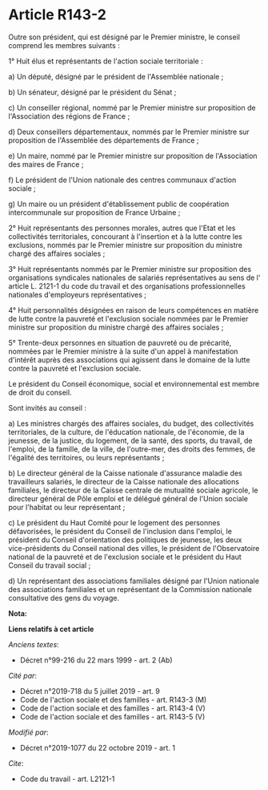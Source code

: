 # Article R143-2

Outre son président, qui est désigné par le Premier ministre, le conseil comprend les membres suivants :

1° Huit élus et représentants de l'action sociale territoriale :

a) Un député, désigné par le président de l'Assemblée nationale ;

b) Un sénateur, désigné par le président du Sénat ;

c) Un conseiller régional, nommé par le Premier ministre sur proposition de l'Association des régions de France ;

d) Deux conseillers départementaux, nommés par le Premier ministre sur proposition de l'Assemblée des départements de
France ;

e) Un maire, nommé par le Premier ministre sur proposition de l'Association des maires de France ;

f) Le président de l'Union nationale des centres communaux d'action sociale ;

g) Un maire ou un président d'établissement public de coopération intercommunale sur proposition de France Urbaine ;

2° Huit représentants des personnes morales, autres que l'Etat et les collectivités territoriales, concourant à l'insertion
et à la lutte contre les exclusions, nommés par le Premier ministre sur proposition du ministre chargé des affaires
sociales ;

3° Huit représentants nommés par le Premier ministre sur proposition des organisations syndicales nationales de salariés
représentatives au sens de l' article L. 2121-1 du code du travail et des organisations professionnelles nationales
d'employeurs représentatives ;

4° Huit personnalités désignées en raison de leurs compétences en matière de lutte contre la pauvreté et l'exclusion sociale
nommées par le Premier ministre sur proposition du ministre chargé des affaires sociales ;

5° Trente-deux personnes en situation de pauvreté ou de précarité, nommées par le Premier ministre à la suite d'un appel à
manifestation d'intérêt auprès des associations qui agissent dans le domaine de la lutte contre la pauvreté et l'exclusion
sociale.

Le président du Conseil économique, social et environnemental est membre de droit du conseil.

Sont invités au conseil :

a) Les ministres chargés des affaires sociales, du budget, des collectivités territoriales, de la culture, de l'éducation
nationale, de l'économie, de la jeunesse, de la justice, du logement, de la santé, des sports, du travail, de l'emploi, de la
famille, de la ville, de l'outre-mer, des droits des femmes, de l'égalité des territoires, ou leurs représentants ;

b) Le directeur général de la Caisse nationale d'assurance maladie des travailleurs salariés, le directeur de la Caisse
nationale des allocations familiales, le directeur de la Caisse centrale de mutualité sociale agricole, le directeur général
de Pôle emploi et le délégué général de l'Union sociale pour l'habitat ou leur représentant ;

c) Le président du Haut Comité pour le logement des personnes défavorisées, le président du Conseil de l'inclusion dans
l'emploi, le président du Conseil d'orientation des politiques de jeunesse, les deux vice-présidents du Conseil national des
villes, le président de l'Observatoire national de la pauvreté et de l'exclusion sociale et le président du Haut Conseil du
travail social ;

d) Un représentant des associations familiales désigné par l'Union nationale des associations familiales et un représentant
de la Commission nationale consultative des gens du voyage.

**Nota:**



**Liens relatifs à cet article**

_Anciens textes_:

  - Décret n°99-216 du 22 mars 1999 - art. 2 (Ab)

_Cité par_:

  - Décret n°2019-718 du 5 juillet 2019 - art. 9
  - Code de l'action sociale et des familles - art. R143-3 (M)
  - Code de l'action sociale et des familles - art. R143-4 (V)
  - Code de l'action sociale et des familles - art. R143-5 (V)

_Modifié par_:

  - Décret n°2019-1077 du 22 octobre 2019 - art. 1

_Cite_:

  - Code du travail - art. L2121-1
